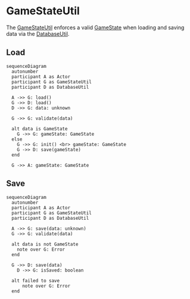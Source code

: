 # GameStateUtil

The [GameStateUtil](../../src/utils/gameStateUtil.ts) enforces a valid [GameState](../data/gameState.md)
when loading and saving data via the [DatabaseUtil](./databaseUtil.md).

## Load

```mermaid
sequenceDiagram
  autonumber
  participant A as Actor
  participant G as GameStateUtil
  participant D as DatabaseUtil

  A ->> G: load()
  G ->> D: load()
  D ->> G: data: unknown

  G ->> G: validate(data)

  alt data is GameState
    G ->> G: gameState: GameState
  else
    G ->> G: init() <br> gameState: GameState
    G ->> D: save(gameState)
  end

  G ->> A: gameState: GameState
```

## Save

```mermaid
sequenceDiagram
  autonumber
  participant A as Actor
  participant G as GameStateUtil
  participant D as DatabaseUtil

  A ->> G: save(data: unknown)
  G ->> G: validate(data)

  alt data is not GameState
    note over G: Error
  end

  G ->> D: save(data)
    D ->> G: isSaved: boolean

  alt failed to save
      note over G: Error
  end
```
